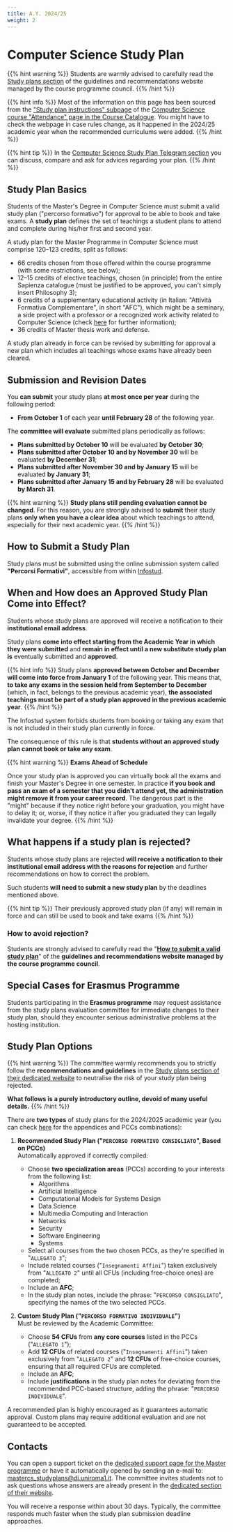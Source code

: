 ```yaml
---
title: A.Y. 2024/25
weight: 2
---
```


# Computer Science Study Plan

{{% hint warning %}}
<i class="fa-solid fa-triangle-exclamation" style="color: #FFD43B;"></i>
Students are warmly advised to carefully read the [Study plans section](https://mastercs.teaching.di.uniroma1.it/master-programme-in-computer-science/study-plans) of the guidelines and recommendations website managed by the course programme council.
{{% /hint %}}

{{% hint info %}}
<i class="fa-solid fa-circle-info" style="color: #74C0FC;"></i>
Most of the information on this page has been sourced from the ["Study plan instructions" subpage](https://corsidilaurea.uniroma1.it/en/course/33508/attendance/instructions) of the [Computer Science course "Attendance" page in the Course Catalogue](https://corsidilaurea.uniroma1.it/en/course/33508/attendance). You might have to check the webpage in case rules change, as it happened in the 2024/25 academic year when the recommended curriculums were added.
{{% /hint %}}

{{% hint tip %}}
<i class="fa-solid fa-lightbulb" style="color: #238636;"></i>
In the [Computer Science Study Plan Telegram section](https://t.me/computersciencesapienza/9766I) you can discuss, compare and ask for advices regarding your plan.
{{% /hint %}}

## Study Plan Basics

Students of the Master's Degree in Computer Science must submit a valid study plan ("percorso formativo") for approval to be able to book and take exams. A **study plan** defines the set of teachings a student plans to attend and complete during his/her first and second year.

A study plan for the Master Programme in Computer Science must comprise 120–123 credits, split as follows:
- 66 credits chosen from those offered within the course programme (with some restrictions, see below);
- 12–15 credits of elective teachings, chosen (in principle) from the entire Sapienza catalogue (must be justified to be approved, you can't simply insert Philosophy 3);
- 6 credits of a supplementary educational activity (in Italian: "Attività Formativa Complementare", in short "AFC"), which might be a seminary, a side project with a professor or a recognized work activity related to Computer Science (check [here](https://docs.google.com/document/d/e/2PACX-1vRMVE88DZffehZflMrOBiBL2YV40IZ5ZA-naM3d5cZm1Sws1NS9mXGXdrRw0L4a9yObgHgnlwHNQTG8/pub) for further information);
- 36 credits of Master thesis work and defense.

A study plan already in force can be revised by submitting for approval a new plan which includes all teachings whose exams have already been cleared.

## Submission and Revision Dates

You **can submit** your study plans **at most once per year** during the following period:
- **From October 1** of each year **until February 28** of the following year.

The **committee will evaluate** submitted plans periodically as follows:
- **Plans submitted by October 10** will be evaluated **by October 30**;
- **Plans submitted after October 10 and by November 30** will be evaluated **by December 31**;
- **Plans submitted after November 30 and by January 15** will be evaluated **by January 31**;
- **Plans submitted after January 15 and by February 28** will be evaluated **by March 31**.

{{% hint warning %}}
<i class="fa-solid fa-triangle-exclamation" style="color: #FFD43B;"></i>
**Study plans still pending evaluation cannot be changed**. For this reason, you are strongly advised to **submit** their study plans **only when you have a clear idea** about which teachings to attend, especially for their next academic year.
{{% /hint %}}

## How to Submit a Study Plan

Study plans must be submitted using the online submission system called **"Percorsi Formativi"**, accessible from within [Infostud](http://www.uniroma1.it/studenti).

## When and How does an Approved Study Plan Come into Effect?

Students whose study plans are approved will receive a notification to their **institutional email address**.

Study plans **come into effect starting from the Academic Year in which they were submitted** and **remain in effect until a new substitute study plan is** eventually submitted and **approved**.

{{% hint info %}}
<i class="fa-solid fa-circle-info" style="color: #74C0FC;"></i>
Study plans **approved between October and December will come into force from January 1** of the following year. This means that, **to take any exams in the session held from September to December** (which, in fact, belongs to the previous academic year), **the associated teachings must be part of a study plan approved in the previous academic year**.
{{% /hint %}}

The Infostud system forbids students from booking or taking any exam that is not included in their study plan currently in force.

The consequence of this rule is that **students without an approved study plan cannot book or take any exam**.

{{% hint warning %}}
<i class="fa-solid fa-triangle-exclamation" style="color: #FFD43B;"></i> **Exams Ahead of Schedule**

Once your study plan is approved you can virtually book all the exams and finish your Master's Degree in one semester. In practice **if you book and pass an exam of a semester that you didn't attend yet, the administration might remove it from your career record**. The dangerous part is the "might" because if they notice right before your graduation, you might have to delay it; or, worse, if they notice it after you graduated they can legally invalidate your degree.
{{% /hint %}}

## What happens if a study plan is rejected?

Students whose study plans are rejected **will receive a notification to their institutional email address with the reasons for rejection** and further recommendations on how to correct the problem.

Such students **will need to submit a new study plan** by the deadlines mentioned above.

{{% hint tip %}}
<i class="fa-solid fa-lightbulb" style="color: #238636;"></i>
Their previously approved study plan (if any) will remain in force and can still be used to book and take exams
{{% /hint %}}

### **How to avoid rejection?**

Students are strongly advised to carefully read the "[**How to submit a valid study plan**](https://mastercs.teaching.di.uniroma1.it/master-programme-in-computer-science/study-plans/how-to-submit-a-valid-study-plan)" of the **guidelines and recommendations website managed by the course programme council**.

## Special Cases for Erasmus Programme

Students participating in the **Erasmus programme** may request assistance from the study plans evaluation committee for immediate changes to their study plan, should they encounter serious administrative problems at the hosting institution.

## Study Plan Options

{{% hint warning %}}
<i class="fa-solid fa-triangle-exclamation" style="color: #FFD43B;"></i>
The committee warmly recommends you to strictly follow the **recommendations and guidelines** in the [Study plans section of their dedicated website](https://mastercs.teaching.di.uniroma1.it/master-programme-in-computer-science) to neutralise the risk of your study plan being rejected.

**What follows is a purely introductory outline, devoid of many useful details.**
{{% /hint %}}

There are **two types** of study plans for the 2024/2025 academic year (you can check [here](https://docs.google.com/document/d/1kasq5efzmuVXt2SlMfGnvn1gUD5bD877/edit) for the appendices and PCCs combinations):

1. **Recommended Study Plan ("`PERCORSO FORMATIVO CONSIGLIATO`", Based on PCCs)**  
   Automatically approved if correctly compiled:
   - Choose **two specialization areas** (PCCs) according to your interests from the following list:
      - Algorithms
      - Artificial Intelligence
      - Computational Models for Systems Design
      - Data Science
      - Multimedia Computing and Interaction
      - Networks
      - Security
      - Software Engineering
      - Systems
   - Select all courses from the two chosen PCCs, as they're specified in "`ALLEGATO 3`";
   - Include related courses ("`Insegnamenti Affini`") taken exclusively from "`ALLEGATO 2`" until all CFUs (including free-choice ones) are completed;
   - Include an **AFC**;
   - In the study plan notes, include the phrase: "`PERCORSO CONSIGLIATO`", specifying the names of the two selected PCCs.

2. **Custom Study Plan ("`PERCORSO FORMATIVO INDIVIDUALE`")**  
   Must be reviewed by the Academic Committee:
   - Choose **54 CFUs** from **any core courses** listed in the PCCs ("`ALLEGATO 1`");
   - Add **12 CFUs** of related courses ("`Insegnamenti Affini`") taken exclusively from "`ALLEGATO 2`" and **12 CFUs** of free-choice courses, ensuring that all required CFUs are completed.
   - Include an **AFC**;
   - Include **justifications** in the study plan notes for deviating from the recommended PCC-based structure, adding the phrase: "`PERCORSO INDIVIDUALE`".

A recommended plan is highly encouraged as it guarantees automatic approval. Custom plans may require additional evaluation and are not guaranteed to be accepted.

## Contacts

You can open a support ticket on the [dedicated support page for the Master programme](https://support.mastercs.teaching.di.uniroma1.it/index.php) or have it automatically opened by sending an e-mail to: mastercs_studyplans@di.uniroma1.it. The committee invites students not to ask questions whose answers are already present in the [dedicated section of their website](https://mastercs.teaching.di.uniroma1.it/master-programme-in-computer-science/study-plans).

You will receive a response within about 30 days. Typically, the committee responds much faster when the study plan submission deadline approaches.